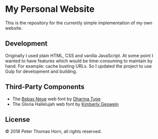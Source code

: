 # My Personal Website

This is the repository for the currently simple implementation of my own website.

## Development

Originally I used plain HTML, CSS and vanilla JavaScript. At some point I wanted to have features which would be time-consuming to maintain by hand. For example: cache busting URLs. So I updated the project to use Gulp for development and building.

## Third-Party Components

* The [Bebas Neue](http://bebasneue.com) web font by [Dharma Type](https://dharmatype.com)
* The Gloria Hallelujah web font by [Kimberly Geswein](http://www.kimberlygeswein.com)

## License

© 2018 Peter Thomas Horn, all rights reserved.
